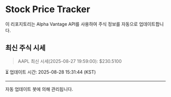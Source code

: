 
# Stock Price Tracker

이 리포지토리는 Alpha Vantage API를 사용하여 주식 정보를 자동으로 업데이트합니다.

## 최신 주식 시세
> AAPL 최신 시세(2025-08-27 19:59:00): $230.5100

⏳ 업데이트 시간: 2025-08-28 15:31:44 (KST)

---
자동 업데이트 봇에 의해 관리됩니다.
